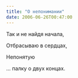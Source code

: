 ```yaml
---
title: "О непонимании"
date: 2006-06-26T00:47:00
---
```


Так и не найдя начала,

Отбрасываю в сердцах,

Непонятую

...    палку о двух концах.
